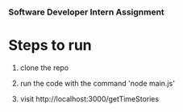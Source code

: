### Software Developer Intern Assignment

# Steps to run

1. clone the repo 

2. run the code with the command 'node main.js'

3. visit http://localhost:3000/getTimeStories
